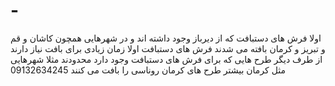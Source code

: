 # -
اولا فرش های دستبافت که از دیرباز وجود داشته اند و در شهرهایی همچون کاشان و قم و تبریز و کرمان بافته می شدند فرش های دستبافت اولا زمان زیادی برای بافت نیاز دارند از طرف دیگر طرح هایی که برای فرش های دستبافت وجود دارد محدودند مثلا شهرهایی مثل کرمان بیشتر طرح های کرمان روناسی را بافت می کنند
09132634245 
